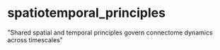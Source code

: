 # spatiotemporal_principles
"Shared spatial and temporal principles govern connectome dynamics across timescales"
